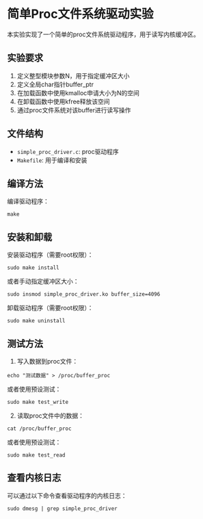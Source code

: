 # 简单Proc文件系统驱动实验

本实验实现了一个简单的proc文件系统驱动程序，用于读写内核缓冲区。

## 实验要求

1. 定义整型模块参数N，用于指定缓冲区大小
2. 定义全局char指针buffer_ptr
3. 在加载函数中使用kmalloc申请大小为N的空间
4. 在卸载函数中使用kfree释放该空间
5. 通过proc文件系统对该buffer进行读写操作

## 文件结构

- `simple_proc_driver.c`: proc驱动程序
- `Makefile`: 用于编译和安装

## 编译方法

编译驱动程序：

```
make
```

## 安装和卸载

安装驱动程序（需要root权限）：

```
sudo make install
```

或者手动指定缓冲区大小：

```
sudo insmod simple_proc_driver.ko buffer_size=4096
```

卸载驱动程序（需要root权限）：

```
sudo make uninstall
```

## 测试方法

1. 写入数据到proc文件：

```
echo "测试数据" > /proc/buffer_proc
```

或者使用预设测试：

```
sudo make test_write
```

2. 读取proc文件中的数据：

```
cat /proc/buffer_proc
```

或者使用预设测试：

```
sudo make test_read
```

## 查看内核日志

可以通过以下命令查看驱动程序的内核日志：

```
sudo dmesg | grep simple_proc_driver
``` 
